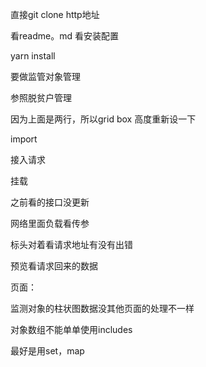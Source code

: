 直接git clone   http地址

看readme。md   看安装配置



yarn install







要做监管对象管理

参照脱贫户管理

因为上面是两行，所以grid box 高度重新设一下



import

接入请求

挂载

之前看的接口没更新





网络里面负载看传参



标头对着看请求地址有没有出错

预览看请求回来的数据





页面：

监测对象的柱状图数据没其他页面的处理不一样



对象数组不能单单使用includes

最好是用set，map